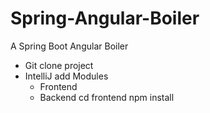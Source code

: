 # Spring-Angular-Boiler
A Spring Boot Angular Boiler


- Git clone project
- IntelliJ add Modules
  - Frontend
  - Backend
  cd frontend
  npm install
  
